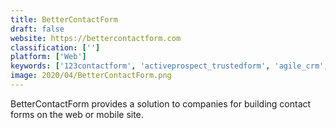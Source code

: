 ```yaml
---
title: BetterContactForm
draft: false 
website: https://bettercontactform.com
classification: ['']
platform: ['Web']
keywords: ['123contactform', 'activeprospect_trustedform', 'agile_crm', 'akkroo', 'appocalypsis', 'channeladvisor', 'convertable', 'convoso', 'getresponse', 'getsitecontrol', 'hello_bar', 'lucep', 'mailmunch', 'optkit', 'optinmonster', 'optingun', 'phoneburner', 'riddle', 'sleeknote', 'sumo', 'wisepops', 'picreel']
image: 2020/04/BetterContactForm.png
---
```

BetterContactForm provides a solution to companies for building contact forms on the web or mobile site.